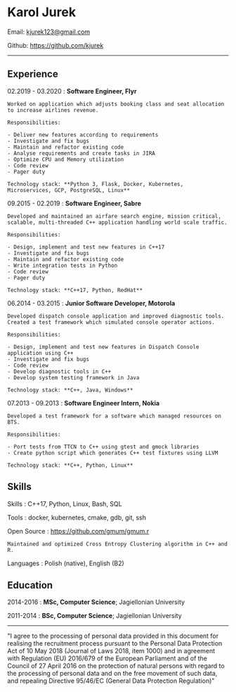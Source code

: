 Karol Jurek
============

Email: <kjurek123@gmail.com>

Github: <https://github.com/kjurek>


----

Experience
----------

02.2019 - 03.2020
:   **Software Engineer, Flyr**

    Worked on application which adjusts booking class and seat allocation to increase airlines revenue.

    Responsibilities:

    - Deliver new features according to requirements
    - Investigate and fix bugs
    - Maintain and refactor existing code
	- Analyse requirements and create tasks in JIRA
    - Optimize CPU and Memory utilization
	- Code review
    - Pager duty

	Technology stack: **Python 3, Flask, Docker, Kubernetes, Microservices, GCP, PostgreSQL, Linux**


09.2015 - 02.2019
:   **Software Engineer, Sabre**

    Developed and maintained an airfare search engine, mission critical, scalable, multi-threaded C++ application handling world scale traffic.

    Responsibilities:

    - Design, implement and test new features in C++17
    - Investigate and fix bugs
    - Maintain and refactor existing code
    - Write integration tests in Python
	- Code review
    - Pager duty

    Technology stack: **C++17, Python, RedHat**


06.2014 - 03.2015
:   **Junior Software Developer, Motorola**

    Developed dispatch console application and improved diagnostic tools.
    Created a test framework which simulated console operator actions.

	Responsibilities:

    - Design, implement and test new features in Dispatch Console application using C++
    - Investigate and fix bugs
	- Code review
    - Develop diagnostic tools in C++
    - Develop system testing framework in Java

    Technology stack: **C++, Java, Windows**


07.2013 - 09.2013
:   **Software Engineer Intern, Nokia**

    Developed a test framework for a software which managed resources on BTS.

    Responsibilities:

    - Port tests from TTCN to C++ using gtest and gmock libraries
    - Create python script which generates C++ test fixtures using LLVM

    Technology stack: **C++, Python, Linux**


Skills
--------------------

Skills
:   C++17, Python, Linux, Bash, SQL

Tools
:   docker, kubernetes, cmake, gdb, git, ssh

Open Source
:   <https://github.com/gmum/gmum.r>

    Maintained and optimized Cross Entropy Clustering algorithm in C++ and R.

Languages
:   Polish (native), English (B2)

Education
---------

2014-2016
:   **MSc, Computer Science**; Jagiellonian University

2011-2014
:   **BSc, Computer Science**; Jagiellonian University

___

"I agree to the processing of personal data provided in this document for realising the recruitment process pursuant to the Personal Data Protection Act of 10 May 2018 (Journal of Laws 2018, item 1000) and in agreement with Regulation (EU) 2016/679 of the European Parliament and of the Council of 27 April 2016 on the protection of natural persons with regard to the processing of personal data and on the free movement of such data, and repealing Directive 95/46/EC (General Data Protection Regulation)"
